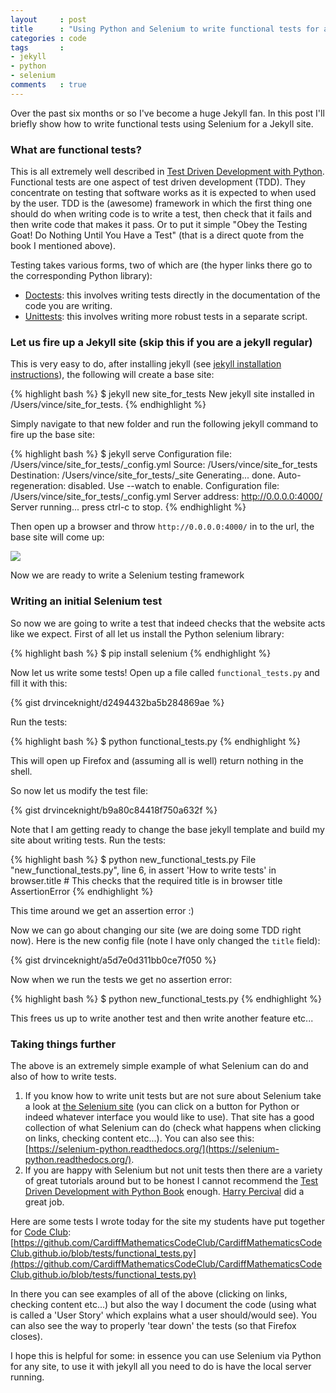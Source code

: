 ```yaml
---
layout     : post
title      : "Using Python and Selenium to write functional tests for a Jekyll site"
categories : code
tags       :
- jekyll
- python
- selenium
comments   : true
---
```


Over the past six months or so I've become a huge Jekyll fan.
In this post I'll briefly show how to write functional tests using Selenium for a Jekyll site.

### What are functional tests?

This is all extremely well described in [Test Driven Development with Python](http://chimera.labs.oreilly.com/books/1234000000754/ch01.html).
Functional tests are one aspect of test driven development (TDD).
They concentrate on testing that software works as it is expected to when used by the user.
TDD is the (awesome) framework in which the first thing one should do when writing code is to write a test, then check that it fails and then write code that makes it pass.
Or to put it simple "Obey the Testing Goat! Do Nothing Until You Have a Test" (that is a direct quote from the book I mentioned above).

Testing takes various forms, two of which are (the hyper links there go to the corresponding Python library):

- [Doctests](https://docs.python.org/2/library/doctest.html): this involves writing tests directly in the documentation of the code you are writing.
- [Unittests](https://docs.python.org/2/library/unittest.html): this involves writing more robust tests in a separate script.

### Let us fire up a Jekyll site (skip this if you are a jekyll regular)

This is very easy to do, after installing jekyll (see [jekyll installation instructions](http://jekyllrb.com/docs/installation/)), the following will create a base site:

{% highlight bash %}
$ jekyll new site_for_tests
New jekyll site installed in /Users/vince/site_for_tests.
{% endhighlight %}

Simply navigate to that new folder and run the following jekyll command to fire up the base site:

{% highlight bash %}
$ jekyll serve
Configuration file: /Users/vince/site_for_tests/_config.yml
            Source: /Users/vince/site_for_tests
       Destination: /Users/vince/site_for_tests/_site
      Generating...
                    done.
 Auto-regeneration: disabled. Use --watch to enable.
Configuration file: /Users/vince/site_for_tests/_config.yml
    Server address: http://0.0.0.0:4000/
  Server running... press ctrl-c to stop.
{% endhighlight %}

Then open up a browser and throw `http://0.0.0.0:4000/` in to the url, the base site will come up:

![]({{site.baseurl}}/assets/images/base_jekyll.png)

Now we are ready to write a Selenium testing framework

### Writing an initial Selenium test

So now we are going to write a test that indeed checks that the website acts like we expect.
First of all let us install the Python selenium library:

{% highlight bash %}
$ pip install selenium
{% endhighlight %}

Now let us write some tests!
Open up a file called `functional_tests.py` and fill it with this:

{% gist drvinceknight/d2494432ba5b284869ae %}

Run the tests:

{% highlight bash %}
$ python functional_tests.py
{% endhighlight %}

This will open up Firefox and (assuming all is well) return nothing in the shell.

So now let us modify the test file:

{% gist drvinceknight/b9a80c84418f750a632f %}

Note that I am getting ready to change the base jekyll template and build my site about writing tests.
Run the tests:

{% highlight bash %}
$ python new_functional_tests.py
File "new_functional_tests.py", line 6, in <module>
    assert 'How to write tests' in browser.title  # This checks that the required title is in browser title
AssertionError
{% endhighlight %}

This time around we get an assertion error :)

Now we can go about changing our site (we are doing some TDD right now).
Here is the new config file (note I have only changed the `title` field):

{% gist drvinceknight/a5d7e0d311bb0ce7f050 %}

Now when we run the tests we get no assertion error:

{% highlight bash %}
$ python new_functional_tests.py
{% endhighlight %}

This frees us up to write another test and then write another feature etc...

### Taking things further

The above is an extremely simple example of what Selenium can do and also of how to write tests.

1. If you know how to write unit tests but are not sure about Selenium take a look at [the Selenium site](http://docs.seleniumhq.org/docs/03_webdriver.jsp) (you can click on a button for Python or indeed whatever interface you would like to use). That site has a good collection of what Selenium can do (check what happens when clicking on links, checking content etc...). You can also see this: [https://selenium-python.readthedocs.org/](https://selenium-python.readthedocs.org/).
2. If you are happy with Selenium but not unit tests then there are a variety of great tutorials around but to be honest I cannot recommend the [Test Driven Development with Python Book](http://chimera.labs.oreilly.com/books/1234000000754/ch01.html) enough. [Harry Percival](https://twitter.com/hjwp) did a great job.

Here are some tests I wrote today for the site my students have put together for [Code Club](http://cardiffmathematicscodeclub.github.io/): [https://github.com/CardiffMathematicsCodeClub/CardiffMathematicsCodeClub.github.io/blob/tests/functional_tests.py](https://github.com/CardiffMathematicsCodeClub/CardiffMathematicsCodeClub.github.io/blob/tests/functional_tests.py)

In there you can see examples of all of the above (clicking on links, checking content etc...) but also the way I document the code (using what is called a 'User Story' which explains what a user should/would see).
You can also see the way to properly 'tear down' the tests (so that Firefox closes).

I hope this is helpful for some: in essence you can use Selenium via Python for any site, to use it with jekyll all you need to do is have the local server running.
